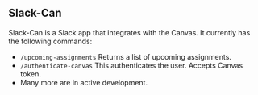 ## Slack-Can

Slack-Can is a Slack app that integrates with the Canvas.
It currently has the following commands:

* `/upcoming-assignments` Returns a list of upcoming assignments.
* `/authenticate-canvas` This authenticates the user. Accepts Canvas token.
* Many more are in active development.
